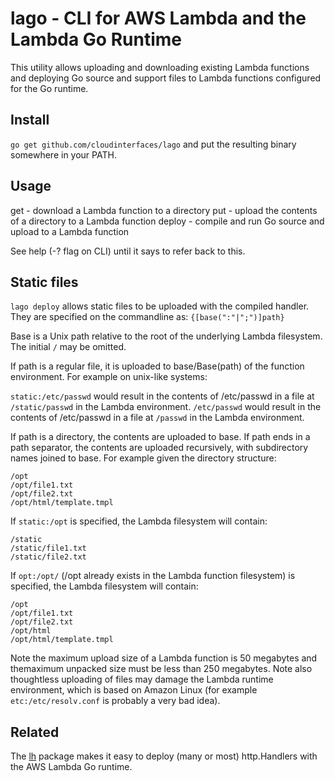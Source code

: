 # lago - CLI for AWS Lambda and the Lambda Go Runtime
This utility allows uploading and downloading existing Lambda functions and deploying Go source and support files to Lambda functions configured for the Go runtime.

## Install

```go get github.com/cloudinterfaces/lago``` and put the resulting binary somewhere in your PATH.

## Usage
get - download a Lambda function to a directory
put - upload the contents of a directory to a Lambda function
deploy - compile and run Go source and upload to a Lambda function

See help (-? flag on CLI) until it says to refer back to this.

## Static files
```lago deploy``` allows static files to be uploaded with the compiled handler. They are specified on the commandline as:
```{[base(":"|";")]path}```

Base is a Unix path relative to the root of the underlying Lambda filesystem. The initial ```/``` may be omitted.

If path is a regular file, it is uploaded to base/Base(path) of the function environment. For example on unix-like systems:

```static:/etc/passwd``` would result in the contents of /etc/passwd in a file at ```/static/passwd``` in the Lambda environment. ```/etc/passwd``` would result in the contents of /etc/passwd in a file at ```/passwd``` in the Lambda environment.

If path is a directory, the contents are uploaded to base. If path ends in a path separator, the contents are uploaded recursively, with subdirectory names joined to base. For example given the directory structure:
```
/opt
/opt/file1.txt
/opt/file2.txt
/opt/html/template.tmpl
```

If ```static:/opt``` is specified, the Lambda filesystem will contain:

```
/static
/static/file1.txt
/static/file2.txt
```

If ```opt:/opt/``` (/opt already exists in the Lambda function filesystem) is specified, the Lambda filesystem will contain:

```
/opt
/opt/file1.txt
/opt/file2.txt
/opt/html
/opt/html/template.tmpl
```

Note the maximum upload size of a Lambda function is 50 megabytes and themaximum unpacked size must be less than 250 megabytes. Note also thoughtless uploading of files may damage the Lambda runtime environment, which is based on Amazon Linux (for example ```etc:/etc/resolv.conf``` is probably a very bad idea).

## Related
The [lh](https://github.com/cloudinterfaces/lh) package makes it easy to deploy (many or most) http.Handlers with the AWS Lambda Go runtime.
